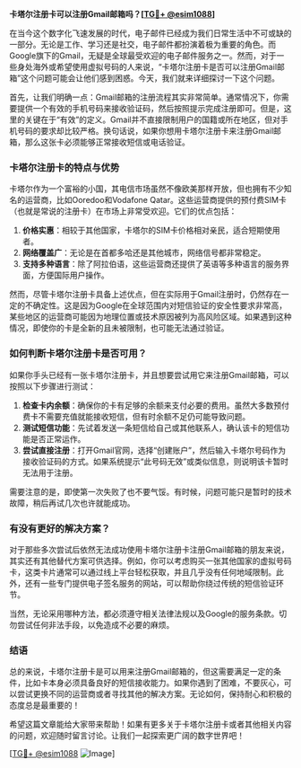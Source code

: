 **卡塔尔注册卡可以注册Gmail邮箱吗？[[TG💪+ @esim1088](https://t.me/s/esim1088)]**

在当今这个数字化飞速发展的时代，电子邮件已经成为我们日常生活中不可或缺的一部分。无论是工作、学习还是社交，电子邮件都扮演着极为重要的角色。而Google旗下的Gmail，无疑是全球最受欢迎的电子邮件服务之一。然而，对于一些身处海外或希望使用虚拟号码的人来说，“卡塔尔注册卡是否可以注册Gmail邮箱”这个问题可能会让他们感到困惑。今天，我们就来详细探讨一下这个问题。

首先，让我们明确一点：Gmail邮箱的注册流程其实非常简单。通常情况下，你需要提供一个有效的手机号码来接收验证码，然后按照提示完成注册即可。但是，这里的关键在于“有效”的定义。Gmail并不直接限制用户的国籍或所在地区，但对手机号码的要求却比较严格。换句话说，如果你想用卡塔尔注册卡来注册Gmail邮箱，那么这张卡必须能够正常接收短信或电话验证。

### 卡塔尔注册卡的特点与优势

卡塔尔作为一个富裕的小国，其电信市场虽然不像欧美那样开放，但也拥有不少知名的运营商，比如Ooredoo和Vodafone Qatar。这些运营商提供的预付费SIM卡（也就是常说的注册卡）在市场上非常受欢迎。它们的优点包括：

1. **价格实惠**：相较于其他国家，卡塔尔的SIM卡价格相对亲民，适合短期使用者。
2. **网络覆盖广**：无论是在首都多哈还是其他城市，网络信号都非常稳定。
3. **支持多种语言**：除了阿拉伯语，这些运营商还提供了英语等多种语言的服务界面，方便国际用户操作。

然而，尽管卡塔尔注册卡具备上述优点，但在实际用于Gmail注册时，仍然存在一定的不确定性。这是因为Google在全球范围内对短信验证的安全性要求非常高，某些地区的运营商可能因为地理位置或技术原因被列为高风险区域。如果遇到这种情况，即使你的卡是全新的且未被限制，也可能无法通过验证。

### 如何判断卡塔尔注册卡是否可用？

如果你手头已经有一张卡塔尔注册卡，并且想要尝试用它来注册Gmail邮箱，可以按照以下步骤进行测试：

1. **检查卡内余额**：确保你的卡有足够的余额来支付必要的费用。虽然大多数预付费卡不需要充值就能接收短信，但有时余额不足仍可能导致问题。
2. **测试短信功能**：先试着发送一条短信给自己或其他联系人，确认该卡的短信功能是否正常运作。
3. **尝试直接注册**：打开Gmail官网，选择“创建账户”，然后输入卡塔尔号码作为接收验证码的方式。如果系统提示“此号码无效”或类似信息，则说明该卡暂时无法用于注册。

需要注意的是，即使第一次失败了也不要气馁。有时候，问题可能只是暂时的技术故障，稍后再试几次也许就能成功。

### 有没有更好的解决方案？

对于那些多次尝试后依然无法成功使用卡塔尔注册卡注册Gmail邮箱的朋友来说，其实还有其他替代方案可供选择。例如，你可以考虑购买一张其他国家的虚拟号码卡，这类卡片通常可以通过线上平台轻松获取，并且几乎没有任何地域限制。此外，还有一些专门提供电子签名服务的网站，可以帮助你绕过传统的短信验证环节。

当然，无论采用哪种方法，都必须遵守相关法律法规以及Google的服务条款。切勿尝试任何非法手段，以免造成不必要的麻烦。

### 结语

总的来说，卡塔尔注册卡是可以用来注册Gmail邮箱的，但这需要满足一定的条件，比如卡本身必须具备良好的短信接收能力。如果你遇到了困难，不要灰心，可以尝试更换不同的运营商或者寻找其他的解决方案。无论如何，保持耐心和积极的态度总是最重要的！

希望这篇文章能给大家带来帮助！如果有更多关于卡塔尔注册卡或者其他相关内容的问题，欢迎随时留言讨论。让我们一起探索更广阔的数字世界吧！

[[TG💪+ @esim1088](https://t.me/s/esim1088) ![Image](https://i.postimg.cc/4NQfJmqS/Snipaste-2025-05-13-00-14-12.png)]